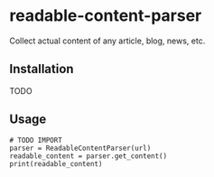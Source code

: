 # readable-content-parser
Collect actual content of any article, blog, news, etc.

## Installation

TODO

## Usage

```
# TODO IMPORT
parser = ReadableContentParser(url)
readable_content = parser.get_content()
print(readable_content)
```
